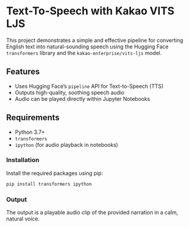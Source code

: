 # Text-To-Speech with Kakao VITS LJS

This project demonstrates a simple and effective pipeline for converting English text into natural-sounding speech using the Hugging Face `transformers` library and the `kakao-enterprise/vits-ljs` model.

## Features

- Uses Hugging Face’s `pipeline` API for Text-to-Speech (TTS)
- Outputs high-quality, soothing speech audio
- Audio can be played directly within Jupyter Notebooks

## Requirements

- Python 3.7+
- `transformers`
- `ipython` (for audio playback in notebooks)

### Installation

Install the required packages using pip:

```bash
pip install transformers ipython
```

### Output

The output is a playable audio clip of the provided narration in a calm, natural voice.
